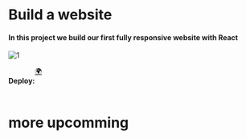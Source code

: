 <h1>Build a website</h1>

<h4>In this project we build our first fully responsive website with React</h4>

![1](https://user-images.githubusercontent.com/99894721/226172064-e37295c5-dfdd-4f05-9bbe-4cad2e8661c4.png)

<div style="display: flex" >
  <h4>Deploy:</h4>
  <a href="https://gym-spa-maxi.vercel.app/" target="_blank">🌍</a>
</div>

<h1>more upcomming</h1>
